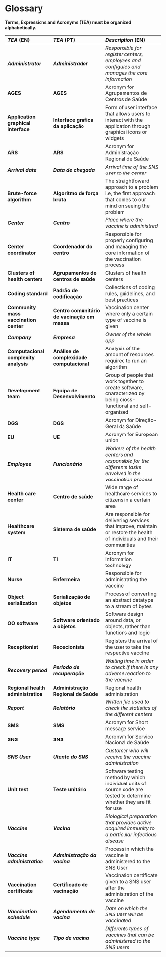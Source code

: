 # Glossary

**Terms, Expressions and Acronyms (TEA) must be organized alphabetically.**

| **_TEA_** (EN)  | **_TEA_** (PT) | **_Description_** (EN)                                                
|:------------------------|:-----------------|:--------------------------------------------|
| ***Administrator*** | ***Administrador*** | *Responsible for register centers, employees and configures and manages the core information* |
| **AGES** | **AGES** | Acronym for Agrupamentos de Centros de Saúde|
| **Application graphical interface** | **Interface gráfica da aplicação** | Form of user interface that allows users to interact with the application through graphical icons or widgets|
| **ARS** | **ARS** | Acronym for Administração Regional de Saúde|
| ***Arrival date*** | ***Data de chegada*** | *Arrival time of the SNS user to the center* |
| **Brute-force algorithm** | **Algoritmo de força bruta** | The straightfoward approach to a problem i.e, the first approach that comes to our mind on seeing the problem|
| ***Center*** | ***Centro*** | *Place where the vaccine is administred* |
| **Center coordinator** | **Coordenador do centro** | Responsible for properly configuring and managing the core information of the vaccination process|
| **Clusters of health centers** | **Agrupamentos de centros de saúde** | Clusters of health centers|
| **Coding standard** | **Padrão de codificação** | Collections of coding rules, guidelines, and best practices|
| **Community mass vaccination center** | **Centro comunitário de vacinação em massa** | Vaccination center where only a certain type of vaccine is given
| ***Company*** | ***Empresa*** | *Owner of the whole app* |
| **Computacional complexity analysis** | **Análise de complexidade computacional** | Analysis of the amount of resources required to run an algorithm|
| **Development team** | **Equipa de Desenvolvimento** | Group of people that work together to create software, characterized by being cross-functional and self-organised|
| **DGS** | **DGS** | Acronym for Direção-Geral da Saúde|
| **EU** | **UE** | Acronym for European union|
| ***Employee*** | ***Funcionário*** | *Workers of the health centers and responsible for the differents tasks envolved in the vaccination process* |
| **Health care center** | **Centro de saúde** | Wide range of healthcare services to citizens in a certain area|
| **Healthcare system** | **Sistema de saúde** | Are responsible for delivering services that improve, maintain or restore the health of individuals and their communities|
| **IT** | **TI** | Acronym for Information technology|
| **Nurse** | **Enfermeira** | Responsible for administrating the vaccine|
| **Object serialization** | **Serialização de objetos** | Process of converting an abstract datatype to a stream of bytes|
| **OO software** | **Software orientado a objetos** | Software design around data, or objects, rather than functions and logic|
| **Receptionist** | **Rececionista** | Registers the arrival of the user to take the respective vaccine|
| ***Recovery period*** | ***Período de recuperação*** | *Waiting time in order to check if there is any adverse reaction to the vaccine* |
| **Regional health administration** | **Administração Regional de Saúde** | Regional health administration|
| ***Report*** | ***Relatório*** | *Written file used to check the statistics of the different centers* |
| **SMS** | **SMS** | Acronym for Short message service|
| **SNS** | **SNS** | Acronym for Serviço Nacional de Saúde|
| ***SNS User*** | ***Utente do SNS*** | *Customer who will receive the vaccine administration* |
| **Unit test** | **Teste unitário** | Software testing method by which individual units of source code are tested to determine whether they are fit for use|
| ***Vaccine*** | ***Vacina*** | *Biological preparation that provides active acquired immunity to a particular infectious disease* |
| ***Vaccine administration*** | ***Administração da vacina*** | Process in which the vaccine is administered to the SNS User|
| **Vaccination certificate** | **Certificado de vacinação** | Vaccination certificate given to a SNS user after the administration of the vaccine|
| ***Vaccination schedule*** | ***Agendamento de vacina*** | *Date on which the SNS user will be vaccinated* |
| ***Vaccine type*** | ***Tipo de vacina*** | *Differents types of vaccines that can be administered to the SNS users* |




